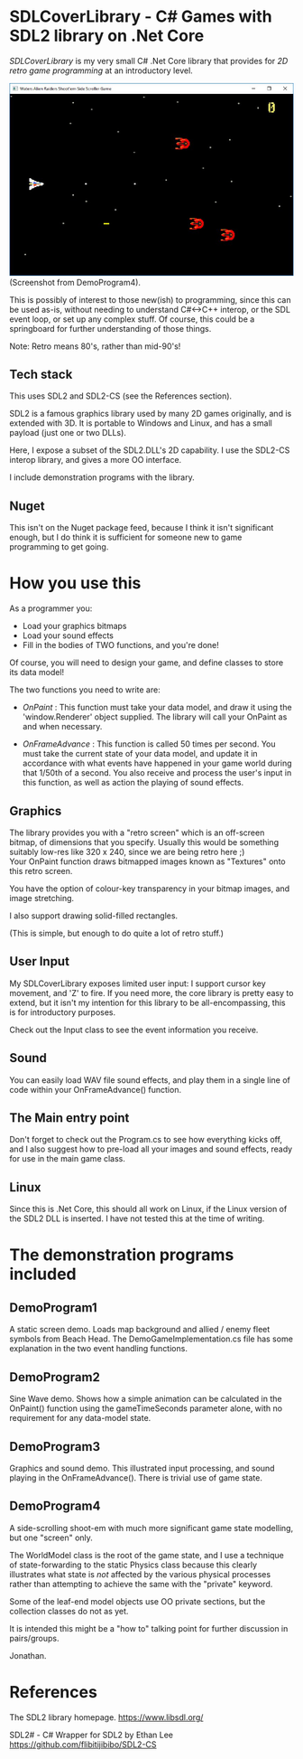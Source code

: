 SDLCoverLibrary - C# Games with SDL2 library on .Net Core
=========================================================

*SDLCoverLibrary* is my very small C# .Net Core library that 
provides for *2D retro game programming* at an introductory level.

![Demo Game 4 image](/Images/DemoGame4.jpg)
(Screenshot from DemoProgram4).

This is possibly of interest to those new(ish) to programming, since this 
can be used as-is, without needing to understand C#<->C++ interop, or
the SDL event loop, or set up any complex stuff.  Of course, this could 
be a springboard for further understanding of those things.

Note:  Retro means 80's, rather than mid-90's!

Tech stack
----------
This uses SDL2 and SDL2-CS (see the References section).

SDL2 is a famous graphics library used by many 2D games originally,
and is extended with 3D.  It is portable to Windows and
Linux, and has a small payload (just one or two DLLs).

Here, I expose a subset of the SDL2.DLL's 2D capability. I use the 
SDL2-CS interop library, and gives a more OO interface.

I include demonstration programs with the library.

Nuget
-----
This isn't on the Nuget package feed, because I think it isn't
significant enough, but I do think it is sufficient for someone 
new to game programming to get going.


How you use this
================
As a programmer you:

- Load your graphics bitmaps
- Load your sound effects
- Fill in the bodies of TWO functions, and you're done!

Of course, you will need to design your game, and define classes
to store its data model!

The two functions you need to write are:

- *OnPaint* : This function must take your data model, and draw it
  using the 'window.Renderer' object supplied.  The library will
  call your OnPaint as and when necessary.

- *OnFrameAdvance* : This function is called 50 times per second.
  You must take the current state of your data model, and update it
  in accordance with what events have happened in your game world
  during that 1/50th of a second.  You also receive and process
  the user's input in this function, as well as action the playing
  of sound effects.

Graphics
--------
The library provides you with a "retro screen" which is an off-screen 
bitmap, of dimensions that you specify.  Usually this would be something 
suitably low-res like 320 x 240, since we are being retro here ;)  
Your OnPaint function draws bitmapped images known as "Textures" onto
this retro screen.

You have the option of colour-key transparency in your bitmap images, 
and image stretching.

I also support drawing solid-filled rectangles.

(This is simple, but enough to do quite a lot of retro stuff.)

User Input
----------
My SDLCoverLibrary exposes limited user input:  I support
cursor key movement, and 'Z' to fire.  If you need more, the core
library is pretty easy to extend, but it isn't my intention for this
library to be all-encompassing, this is for introductory purposes.

Check out the Input class to see the event information you receive.

Sound
-----
You can easily load WAV file sound effects, and play them in a single
line of code within your OnFrameAdvance() function.

The Main entry point
--------------------
Don't forget to check out the Program.cs to see how everything kicks off,
and I also suggest how to pre-load all your images and sound effects,
ready for use in the main game class.

Linux
-----
Since this is .Net Core, this should all work on Linux, if the Linux 
version of the SDL2 DLL is inserted.  I have not tested this at the 
time of writing.


The demonstration programs included
===================================

DemoProgram1
------------
A static screen demo.
Loads map background and allied / enemy fleet symbols from Beach Head.
The DemoGameImplementation.cs file has some explanation in the two
event handling functions.

DemoProgram2
------------
Sine Wave demo.
Shows how a simple animation can be calculated in the OnPaint() function
using the gameTimeSeconds parameter alone, with no requirement for any 
data-model state.

DemoProgram3
------------
Graphics and sound demo.
This illustrated input processing, and sound playing in the OnFrameAdvance().
There is trivial use of game state.

DemoProgram4
------------
A side-scrolling shoot-em with much more significant game state modelling,
but one "screen" only.

The WorldModel class is the root of the game state, and I use a technique
of state-forwarding to the static Physics class because this clearly 
illustrates what state is *not* affected by the various physical processes
rather than attempting to achieve the same with the "private" keyword.

Some of the leaf-end model objects use OO private sections, but the
collection classes do not as yet.

It is intended this might be a "how to" talking point for further discussion
in pairs/groups.


Jonathan.


References
==========

The SDL2 library homepage.
https://www.libsdl.org/

SDL2# - C# Wrapper for SDL2 by Ethan Lee
https://github.com/flibitijibibo/SDL2-CS


